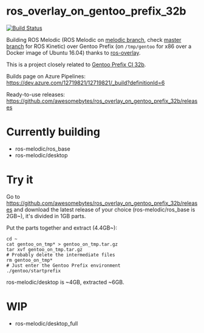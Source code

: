 # ros_overlay_on_gentoo_prefix_32b
[![Build Status](https://dev.azure.com/12719821/12719821/_apis/build/status/awesomebytes.ros_overlay_on_gentoo_prefix_32b)](https://dev.azure.com/12719821/12719821/_build/latest?definitionId=6)

Building ROS Melodic (ROS Melodic on [melodic branch](https://github.com/awesomebytes/ros_overlay_on_gentoo_prefix_32b/tree/melodic), check [master branch](https://github.com/awesomebytes/ros_overlay_on_gentoo_prefix_32b/tree/master) for ROS Kinetic) over Gentoo Prefix (on `/tmp/gentoo` for x86 over a Docker image of Ubuntu 16.04) thanks to [ros-overlay](https://github.com/ros/ros-overlay).

This is a project closely related to [Gentoo Prefix CI 32b](https://github.com/awesomebytes/gentoo_prefix_ci_32b).

Builds page on Azure Pipelines: https://dev.azure.com/12719821/12719821/_build?definitionId=6

Ready-to-use releases: https://github.com/awesomebytes/ros_overlay_on_gentoo_prefix_32b/releases

# Currently building

* ros-melodic/ros_base
* ros-melodic/desktop

# Try it

Go to https://github.com/awesomebytes/ros_overlay_on_gentoo_prefix_32b/releases and download the latest release of your choice (ros-melodic/ros_base is 2GB~), it's divided in 1GB parts.

Put the parts together and extract (4.4GB~):
```
cd ~
cat gentoo_on_tmp* > gentoo_on_tmp.tar.gz
tar xvf gentoo_on_tmp.tar.gz
# Probably delete the intermediate files
rm gentoo_on_tmp*
# Just enter the Gentoo Prefix environment
./gentoo/startprefix
```

ros-melodic/desktop is ~4GB, extracted ~6GB.

# WIP

* ros-melodic/desktop_full